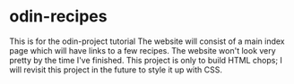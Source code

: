 # odin-recipes

This is for the odin-project tutorial
The website will consist of a main index page which will have links to a few recipes.
The website won't look very pretty by the time I've finished. This project is only to build HTML chops; I will revisit this project
in the future to style it up with CSS.

